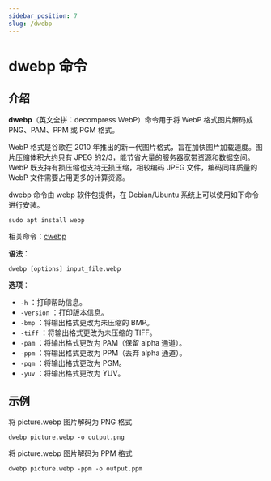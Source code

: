 ```yaml
---
sidebar_position: 7
slug: /dwebp
---
```


# dwebp 命令



## 介绍

**dwebp**（英文全拼：decompress WebP）命令用于将 WebP 格式图片解码成 PNG、PAM、PPM 或 PGM 格式。

WebP 格式是谷歌在 2010 年推出的新一代图片格式，旨在加快图片加载速度。图片压缩体积大约只有 JPEG 的2/3，能节省大量的服务器宽带资源和数据空间。WebP 既支持有损压缩也支持无损压缩，相较编码 JPEG 文件，编码同样质量的 WebP 文件需要占用更多的计算资源。

dwebp 命令由 webp 软件包提供，在 Debian/Ubuntu 系统上可以使用如下命令进行安装。

```shell
sudo apt install webp
```

相关命令：[cwebp](/linux-command/cwebp)

**语法**：

```shell
dwebp [options] input_file.webp
```

**选项**：

- `-h` ：打印帮助信息。
- `-version` ：打印版本信息。
- `-bmp` ：将输出格式更改为未压缩的 BMP。
- `-tiff` ：将输出格式更改为未压缩的 TIFF。
- `-pam` ：将输出格式更改为 PAM（保留 alpha 通道）。
- `-ppm` ：将输出格式更改为 PPM（丢弃 alpha 通道）。
- `-pgm` ：将输出格式更改为 PGM。
- `-yuv` ：将输出格式更改为 YUV。



## 示例

将 picture.webp 图片解码为 PNG 格式

```shell
dwebp picture.webp -o output.png
```

将 picture.webp 图片解码为 PPM 格式

```shell
dwebp picture.webp -ppm -o output.ppm
```





